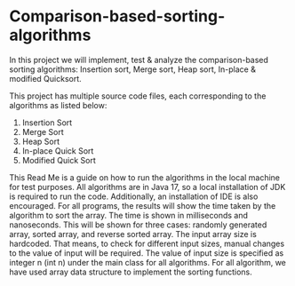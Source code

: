 # Comparison-based-sorting-algorithms

In this project we will implement, test &amp; analyze the comparison-based sorting algorithms: Insertion sort, Merge sort, Heap sort, In-place &amp; modified Quicksort.

This project has multiple source code files, each corresponding to the algorithms as listed below:

1.	Insertion Sort
2.	Merge Sort
3.	Heap Sort
4.	In-place Quick Sort
5.	Modified Quick Sort

This Read Me is a guide on how to run the algorithms in the local machine for test purposes.
All algorithms are in Java 17, so a local installation of JDK is required to run the code. Additionally, an installation of IDE is also encouraged.
For all programs, the results will show the time taken by the algorithm to sort the array. The time is shown in milliseconds and nanoseconds. This will be shown for three cases: randomly generated array, sorted array, and reverse sorted array.
The input array size is hardcoded. That means, to check for different input sizes, manual changes to the value of input will be required. The value of input size is specified as integer n (int n) under the main class for all algorithms.
For all algorithm, we have used array data structure to implement the sorting functions.
